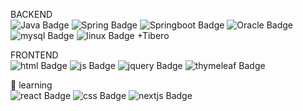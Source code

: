      
BACKEND
<br>
<img src="https://img.shields.io/badge/Java-e75253?style=flat-square&amp;logo=Java&amp;logoColor=white" alt="Java Badge">
<img src="https://img.shields.io/badge/Spring-6D8B33F?style=flat-square&amp;logo=Spring&amp;logoColor=white" alt="Spring Badge">
<img src="https://img.shields.io/badge/springboot-6DB33F?style=flat-square&amp;logo=Springboot&amp;logoColor=white" alt="Springboot Badge">
<img src="https://img.shields.io/badge/oracle-F80000?style=flat-square&amp;logo=oracle&amp;logoColor=white" alt="Oracle Badge">
<img src="https://img.shields.io/badge/mysql-4479A1?style=flat-square&amp;logo=mysql&amp;logoColor=white" alt="mysql Badge">
<img src="https://img.shields.io/badge/linux-FCC624?style=flat-square&amp;logo=linux&amp;logoColor=white" alt="linux Badge">
+Tibero

FRONTEND
<br>
<img src="https://img.shields.io/badge/html-E34F26?style=flat-square&amp;logo=html&amp;logoColor=white" alt="html Badge">
<img src="https://img.shields.io/badge/javascript-F7DF1E?style=flat-square&amp;logo=javascript&amp;logoColor=white" alt="js Badge">
<img src="https://img.shields.io/badge/jquery-0769AD?style=flat-square&amp;logo=jquery&amp;logoColor=white" alt="jquery Badge">
<img src="https://img.shields.io/badge/thymeleaf-005F0F?style=flat-square&amp;logo=thymeleaf&amp;logoColor=white" alt="thymeleaf Badge">

🌱 learning
<br>
<img src="https://img.shields.io/badge/react-61DAFB?style=flat-square&amp;logo=react&amp;logoColor=white" alt="react Badge">
<img src="https://img.shields.io/badge/css3-1572B6?style=flat-square&amp;logo=css3&amp;logoColor=white" alt="css Badge">
<img src="https://img.shields.io/badge/next.js-000000?style=flat-square&amp;logo=nextjs&amp;logoColor=white" alt="nextjs Badge">

